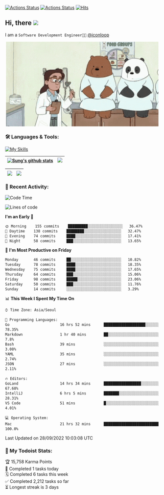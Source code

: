 
[![Actions Status](https://github.com/ddok2/ddok2/workflows/Todoist%20Readme/badge.svg)](https://github.com/ddok2/ddok2/actions)
[![Actions Status](https://github.com/ddok2/ddok2/workflows/wakatime-stats/badge.svg)](https://github.com/ddok2/ddok2/actions)
[![Hits](https://hits.seeyoufarm.com/api/count/incr/badge.svg?url=https%3A%2F%2Fgithub.com%2Fddok2&count_bg=%23FF9595&title_bg=%23555555&icon=github.svg&icon_color=%23FFFFFF&title=hits&edge_flat=false)](https://hits.seeyoufarm.com)

<!-- ![visitors](https://visitor-badge.laobi.icu/badge?page_id=ddok2.ddok2) -->
## Hi, there <img src="https://raw.githubusercontent.com/MartinHeinz/MartinHeinz/master/wave.gif" width="3%">

I am a `Software Development Engineer🧑‍💻` [@iconloop](https://github.com/iconloop)


<p align="center">
    <img align="center" alt="GIF" src="img/debugging.gif" />
</p>


### 🛠 Languages & Tools:

[![My Skills](https://skillicons.dev/icons?i=go,js,ts,py,express,react,svelte,jquery,pug,mongodb,mysql,redis,aws,docker,kubernetes)](https://skillicons.dev)


| <a href="https://github.com/ddok2"><img align="center" src="https://github-readme-stats.vercel.app/api?username=ddok2&show_icons=true&include_all_commits=true&count_private=true&theme=buefy&hide_border=true" alt="Sung's github stats" /></a> | <a href="https://github.com/ddok2"><img src="http://github-readme-streak-stats.herokuapp.com?user=ddok2&hide_border=true" /></a> |
| ------------- |------------- |


| <a href="https://github.com/ddok2"><img align="center" src="https://github-readme-stats.vercel.app/api/top-langs/?username=ddok2&theme=buefy&hide=html,css&hide_border=true" /></a> | <a href="https://github.com/ddok2"><img align="center" src="https://activity-graph.herokuapp.com/graph?username=ddok2&theme=github&hide_border=true" height="250" /></a> |
| ------------- |--------------------------------------------------------------------------------------------------------------------------------------------------------------------------|


<!-- <details open>
    <summary>📈 My GitHub Stats</summary>
    <p align="center">
        <a href="https://github.com/ddok2">
            <img align="center" src="https://github-readme-stats.vercel.app/api?username=ddok2&show_icons=true&include_all_commits=true&count_private=true&theme=buefy&hide_border=true" alt="Sung's github stats" />
        </a>
    </p>
</details>
<details>
    <summary>💬 Top Languages</summary>
    <p align="center"> 
        <a href="https://github.com/ddok2">
            <img align="center" src="https://github-readme-stats.vercel.app/api/top-langs/?username=ddok2&layout=compact&theme=buefy&hide=html,css&hide_border=true" />
        </a>
    </p>
</details> -->


### 🌈 Recent Activity:
<!--START_SECTION:waka-->
![Code Time](http://img.shields.io/badge/Code%20Time-1%2C792%20hrs%2045%20mins-blue)

![Lines of code](https://img.shields.io/badge/From%20Hello%20World%20I%27ve%20Written-286%20Thousand%20lines%20of%20code-blue)

**I'm an Early 🐤** 

```text
🌞 Morning    155 commits    █████████░░░░░░░░░░░░░░░░   36.47% 
🌆 Daytime    138 commits    ████████░░░░░░░░░░░░░░░░░   32.47% 
🌃 Evening    74 commits     ████░░░░░░░░░░░░░░░░░░░░░   17.41% 
🌙 Night      58 commits     ███░░░░░░░░░░░░░░░░░░░░░░   13.65%

```
📅 **I'm Most Productive on Friday** 

```text
Monday       46 commits     ██░░░░░░░░░░░░░░░░░░░░░░░   10.82% 
Tuesday      78 commits     ████░░░░░░░░░░░░░░░░░░░░░   18.35% 
Wednesday    75 commits     ████░░░░░░░░░░░░░░░░░░░░░   17.65% 
Thursday     64 commits     ███░░░░░░░░░░░░░░░░░░░░░░   15.06% 
Friday       98 commits     █████░░░░░░░░░░░░░░░░░░░░   23.06% 
Saturday     50 commits     ███░░░░░░░░░░░░░░░░░░░░░░   11.76% 
Sunday       14 commits     ░░░░░░░░░░░░░░░░░░░░░░░░░   3.29%

```


📊 **This Week I Spent My Time On** 

```text
⌚︎ Time Zone: Asia/Seoul

💬 Programming Languages: 
Go                       16 hrs 52 mins      ███████████████████░░░░░░   78.35% 
Markdown                 1 hr 40 mins        ██░░░░░░░░░░░░░░░░░░░░░░░   7.8% 
Bash                     39 mins             ░░░░░░░░░░░░░░░░░░░░░░░░░   3.08% 
YAML                     35 mins             ░░░░░░░░░░░░░░░░░░░░░░░░░   2.74% 
JSON                     27 mins             ░░░░░░░░░░░░░░░░░░░░░░░░░   2.11%

🔥 Editors: 
GoLand                   14 hrs 34 mins      █████████████████░░░░░░░░   67.68% 
IntelliJ                 6 hrs 5 mins        ███████░░░░░░░░░░░░░░░░░░   28.31% 
VS Code                  51 mins             █░░░░░░░░░░░░░░░░░░░░░░░░   4.01%

💻 Operating System: 
Mac                      21 hrs 32 mins      █████████████████████████   100.0%

```


 Last Updated on 28/09/2022 10:03:08 UTC
<!--END_SECTION:waka-->

### 🚧 My Todoist Stats:
<!-- TODO-IST:START -->
🏆  15,758 Karma Points           
🌸  Completed 1 tasks today           
🗓  Completed 6 tasks this week           
✅  Completed 2,212 tasks so far           
⏳  Longest streak is 3 days
<!-- TODO-IST:END -->

